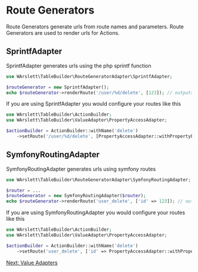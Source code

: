 # Route Generators
Route Generators generate urls from route names and parameters. Route Generators are used to render urls for Actions.

## <a name="SprintfAdapter"></a>SprintfAdapter
SprintfAdapter generates urls using the php sprintf function
```php
use WArslett\TableBuilder\RouteGeneratorAdapter\SprintfAdapter;

$routeGenerator = new SprintfAdapter();
echo $routeGenerator->renderRoute('/user/%d/delete', [123]); // outputs /user/123/delete
```

If you are using SprintfAdapter you would configure your routes like this
```php
use WArslett\TableBuilder\ActionBuilder;
use WArslett\TableBuilder\ValueAdapter\PropertyAccessAdapter;

$actionBuilder = ActionBuilder::withName('delete')
    ->setRoute('/user/%d/delete', [PropertyAccessAdapter::withPropertyPath('id')]);
```

## <a name="SymfonyRoutingAdapter"></a>SymfonyRoutingAdapter
SymfonyRoutingAdapter generates urls using symfony routes
```php
use WArslett\TableBuilder\RouteGeneratorAdapter\SymfonyRoutingAdapter;

$router = ...
$routeGenerator = new SymfonyRoutingAdapter($router);
echo $routeGenerator->renderRoute('user_delete', ['id' => 123]); // outputs /user/123/delete
```

If you are using SymfonyRoutingAdapter you would configure your routes like this
```php
use WArslett\TableBuilder\ActionBuilder;
use WArslett\TableBuilder\ValueAdapter\PropertyAccessAdapter;

$actionBuilder = ActionBuilder::withName('delete')
    ->setRoute('user_delete', ['id' => PropertyAccessAdapter::withPropertyPath('id')]);
```

[Next: Value Adapters](./value_adapters.md)
